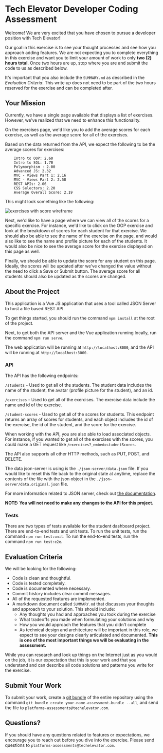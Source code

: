 # Tech Elevator Developer Coding Assessment

Welcome! We are very excited that you have chosen to pursue a developer position with Tech Elevator!

Our goal in this exercise is to see your thought processes and see how you approach adding features. We are not expecting you to complete everything in this exercise and want you to limit your amount of work to only **two (2) hours total**. Once two hours are up, stop where you are and submit the code to us as described below.

It's important that you also include the `SUMMARY.md` as described in the *Evaluation Criteria*. This write up does not need to be part of the two hours reserved for the exercise and can be completed after.

## Your Mission

Currently, we have a single page available that displays a list of exercises. However, we've realized that we need to enhance this functionality.

On the exercises page, we'd like you to add the average scores for each exercise, as well as the average score for all of the exercises.

Based on the data returned from the API, we expect the following to be the average scores for exercises:

```
    Intro to OOP: 2.60
    Intro to SQL: 1.70
    Polymorphism : 2.00
    Advanced JS: 2.32
    MVC - Views Part 1: 2.16
    MVC - Views Part 2: 2.50
    REST APIs: 2.06
    CSS Selectors: 2.20
    Average Overall Score: 2.19
```

This might look something like the following:

![exercises with score wireframe](exercises-with-scores.png)

Next, we'd like to have a page where we can view all of the scores for a specific exercise. For instance, we'd like to click on the OOP exercise and look at the breakdown of scores for each student for that exercise. We should also be able to see the name of the exercise on the page, and would also like to see the name and profile picture for each of the students. It would also be nice to see the average score for the exercise displayed on this page as well.

Finally, we should be able to update the score for any student on this page. Ideally, the scores will be updated after we've changed the value without the need to click a Save or Submit button. The average score for all students should also be updated as the scores are changed.

## About the Project

This application is a Vue JS application that uses a tool called JSON Server to host a file based REST API.

To get things started, you should run the command `npm install` at the root of the project.

Next, to get both the API server and the Vue application running locally, run the command `npm run serve`.

The web application will be running at `http://localhost:8080`, and the API will be running at `http://localhost:3000`.

### API

The API has the following endpoints:

`/students` - Used to get all of the students. The student data includes the name of the student, the avatar (profile picture for the student), and an id.

`/exercises` - Used to get all of the exercises. The exercise data include the name and id of the exercise.

`/student-scores` - Used to get all of the scores for students. This endpoint returns an array of scores for students, and each object includes the id of the exercise, the id of the student, and the score for the exercise.

When working with the API, you are also able to load associated objects. For instance, if you wanted to get all of the exercises with the scores, you could make a GET request like `/exercises?_embed=studentScores`.

The API also supports all other HTTP methods, such as PUT, POST, and DELETE.

The data json-server is using is the `./json-server/data.json` file. If you would like to reset this file back to the original state at anytime, replace the contents of the file with the json object in the `./json-server/data.original.json` file.

For more information related to JSON server, check out [the documentation](https://github.com/typicode/json-server).

**NOTE: You will not need to make any changes to the API for this project.**

### Tests

There are two types of tests available for the student dashboard project. There are end-to-end tests and unit tests. To run the unit tests, run the command `npm run test:unit`. To run the end-to-end tests, run the command `npm run test:e2e`.

## Evaluation Criteria

We will be looking for the following:

- Code is clean and thoughtful.
- Code is tested completely.
- Code is documented where necessary.
- Commit history includes clear commit messages.
- All of the requested features are implemented.
- A markdown document called `SUMMARY.md` that discusses your thoughts and approach to your solution. This should include:
  - Any thoughts you had and approaches you took during the exercise
  - What tradeoffs you made when formulating your solutions and why
  - How you would approach the features that you didn't complete
  - As technical design and architecture will be important in this role, we expect to see your designs clearly articulated and documented. **This is one of the most important things we will be evaluating in the assessment.**

While you can research and look up things on the Internet just as you would on the job, it is our expectation that this is your work and that you understand and can describe all code solutions and patterns you write for the exercise.

## Submit Your Work

To submit your work, create a [git bundle](http://schacon.github.io/git/git-bundle.html) of the entire repository using the command `git bundle create your-name-assessment.bundle --all`, and send the file to `platforms-assessments@techelevator.com`.

## Questions?

If you should have any questions related to features or expectations, we encourage you to reach out before you dive into the exercise. Please send questions to `platforms-assessments@techelevator.com`.
